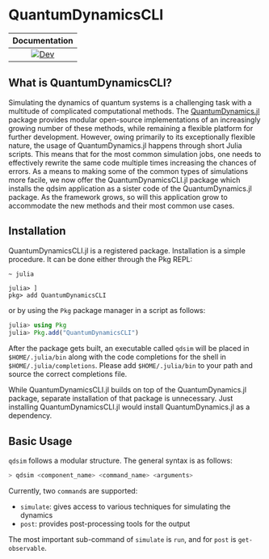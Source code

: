 # QuantumDynamicsCLI

| **Documentation** |
|:-----------------:|
|[![Dev](https://img.shields.io/badge/docs-dev-blue.svg)](https://amartyabose.github.io/QuantumDynamicsCLI.jl/dev/)|

## What is QuantumDynamicsCLI?
Simulating the dynamics of quantum systems is a challenging task with a
multitude of complicated computational methods. The
[QuantumDynamics.jl](https://github.com/amartyabose/QuantumDynamics.jl) package
provides modular open-source implementations of an increasingly growing number
of these methods, while remaining a flexible platform for further development.
However, owing primarily to its exceptionally flexible nature, the usage of
QuantumDynamics.jl happens through short Julia scripts. This means that for the
most common simulation jobs, one needs to effectively rewrite the same code
multiple times increasing the chances of errors. As a means to making some of
the common types of simulations more facile, we now offer the
QuantumDynamicsCLI.jl package which installs the qdsim application as a sister
code of the QuantumDynamics.jl package. As the framework grows, so will this
application grow to accommodate the new methods and their most common use cases.

## Installation
QuantumDynamicsCLI.jl is a registered package. Installation is a simple procedure. It can be done either through the Pkg REPL:
```bash
~ julia
```

```
julia> ]
pkg> add QuantumDynamicsCLI
```

or by using the `Pkg` package manager in a script as follows:
```julia
julia> using Pkg
julia> Pkg.add("QuantumDynamicsCLI")
```

After the package gets built, an executable called `qdsim` will be placed in `$HOME/.julia/bin` along with the code completions for the shell in `$HOME/.julia/completions`. Please add `$HOME/.julia/bin` to your path and source the correct completions file.

While QuantumDynamicsCLI.jl builds on top of the QuantumDynamics.jl package, separate installation of that package is unnecessary. Just installing QuantumDynamicsCLI.jl would install QuantumDynamics.jl as a dependency.

## Basic Usage
`qdsim` follows a modular structure. The general syntax is as follows:

```bash
> qdsim <component_name> <command_name> <arguments>
```

Currently, two `command`s are supported:
- `simulate`: gives access to various techniques for simulating the dynamics
- `post`: provides post-processing tools for the output

The most important sub-command of `simulate` is `run`, and for `post` is `get-observable`.